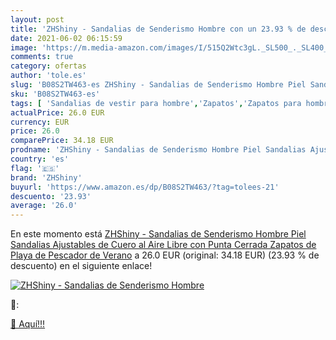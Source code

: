 ```yaml
---
layout: post
title: 'ZHShiny - Sandalias de Senderismo Hombre con un 23.93 % de descuento'
date: 2021-06-02 06:15:59
image: 'https://m.media-amazon.com/images/I/515Q2Wtc3gL._SL500_._SL400_.jpg'
comments: true
category: ofertas
author: 'tole.es'
slug: 'B08S2TW463-es ZHShiny - Sandalias de Senderismo Hombre Piel Sandalias...'
sku: 'B08S2TW463-es'
tags: [ 'Sandalias de vestir para hombre','Zapatos','Zapatos para hombre','Zapatos y complementos','zapatos','zhshiny', ]
actualPrice: 26.0 EUR
currency: EUR
price: 26.0
comparePrice: 34.18 EUR
prodname: 'ZHShiny - Sandalias de Senderismo Hombre Piel Sandalias Ajustables de Cuero al Aire Libre con Punta Cerrada Zapatos de Playa de Pescador de Verano'
country: 'es'
flag: '🇪🇸'
brand: 'ZHShiny'
buyurl: 'https://www.amazon.es/dp/B08S2TW463/?tag=tolees-21'
descuento: '23.93'
average: '26.0'
---
```


En este momento está [ZHShiny - Sandalias de Senderismo Hombre Piel Sandalias Ajustables de Cuero al Aire Libre con Punta Cerrada Zapatos de Playa de Pescador de Verano](https://www.amazon.es/dp/B08S2TW463/?tag=tolees-21) a 26.0 EUR (original: 34.18 EUR) (23.93 %  de descuento) en el siguiente enlace!

[![ZHShiny - Sandalias de Senderismo Hombre](https://m.media-amazon.com/images/I/515Q2Wtc3gL._SL500_._SL400_.jpg)](https://www.amazon.es/dp/B08S2TW463/?tag=tolees-21)

🔎:


[🛒 Aquí!!!](https://www.amazon.es/dp/B08S2TW463/?tag=tolees-21)
